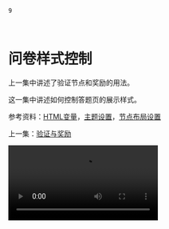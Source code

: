 ```index
9
```
```tag

```
```summary

```

# 问卷样式控制

上一集中讲述了验证节点和奖励的用法。

这一集中讲述如何控制答题页的展示样式。

参考资料：[HTML变量](../design/variable/html-type.md)，[主题设置](../design/theme/concept.md)，[节点布局设置](../design/node-setting/layout.md)


上一集：[验证与奖励](./lottery-gift.md)

<video src='https://media.choiceform.com/help/video/style-control.mp4'>

下一集：[发布问卷和查看数据](./publish-result.md)